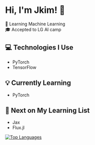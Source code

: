 # Hi, I'm Jkim! 🚀

🌱 Learning Machine Learning  
🎓 Accepted to LG AI camp

## 💻 Technologies I Use

- PyTorch
- TensorFlow

## 💡 Currently Learning

- PyTorch

## 🤔 Next on My Learning List

- Jax
- Flux.jl



[![Top Languages](https://github-readme-stats-git-masterrstaa-rickstaa.vercel.app/api/top-langs/?username=Jkimishere)](https://github.com/anuraghazra/github-readme-stats)
